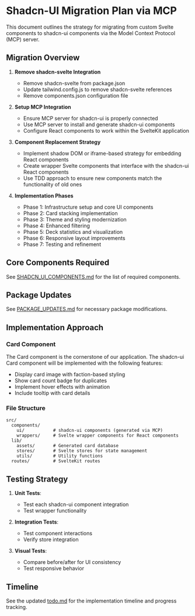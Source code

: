 # Shadcn-UI Migration Plan via MCP

This document outlines the strategy for migrating from custom Svelte components to shadcn-ui components via the Model Context Protocol (MCP) server.

## Migration Overview

1. **Remove shadcn-svelte Integration**
   - Remove shadcn-svelte from package.json
   - Update tailwind.config.js to remove shadcn-svelte references
   - Remove components.json configuration file

2. **Setup MCP Integration**
   - Ensure MCP server for shadcn-ui is properly connected
   - Use MCP server to install and generate shadcn-ui components
   - Configure React components to work within the SvelteKit application

3. **Component Replacement Strategy**
   - Implement shadow DOM or iframe-based strategy for embedding React components
   - Create wrapper Svelte components that interface with the shadcn-ui React components
   - Use TDD approach to ensure new components match the functionality of old ones

4. **Implementation Phases**
   - Phase 1: Infrastructure setup and core UI components
   - Phase 2: Card stacking implementation
   - Phase 3: Theme and styling modernization
   - Phase 4: Enhanced filtering
   - Phase 5: Deck statistics and visualization
   - Phase 6: Responsive layout improvements
   - Phase 7: Testing and refinement

## Core Components Required

See [SHADCN_UI_COMPONENTS.md](./SHADCN_UI_COMPONENTS.md) for the list of required components.

## Package Updates

See [PACKAGE_UPDATES.md](./PACKAGE_UPDATES.md) for necessary package modifications.

## Implementation Approach

### Card Component

The Card component is the cornerstone of our application. The shadcn-ui Card component will be implemented with the following features:

- Display card image with faction-based styling
- Show card count badge for duplicates
- Implement hover effects with animation
- Include tooltip with card details

### File Structure

```
src/
  components/
    ui/           # shadcn-ui components (generated via MCP)
    wrappers/     # Svelte wrapper components for React components
  lib/
    assets/       # Generated card database
    stores/       # Svelte stores for state management
    utils/        # Utility functions
  routes/         # SvelteKit routes
```

## Testing Strategy

1. **Unit Tests**:
   - Test each shadcn-ui component integration
   - Test wrapper functionality

2. **Integration Tests**:
   - Test component interactions
   - Verify store integration

3. **Visual Tests**:
   - Compare before/after for UI consistency
   - Test responsive behavior

## Timeline

See the updated [todo.md](./todo.md) for the implementation timeline and progress tracking.

